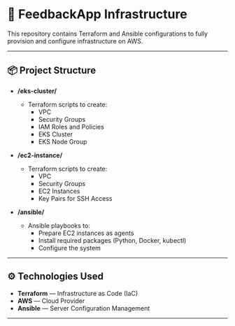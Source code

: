 # 🚀 FeedbackApp Infrastructure

This repository contains Terraform and Ansible configurations to fully provision and configure infrastructure on AWS.

---

## 📦 Project Structure

- **/eks-cluster/**
  - Terraform scripts to create:
    - VPC
    - Security Groups
    - IAM Roles and Policies
    - EKS Cluster
    - EKS Node Group

- **/ec2-instance/**
  - Terraform scripts to create:
    - VPC
    - Security Groups
    - EC2 Instances
    - Key Pairs for SSH Access

- **/ansible/**
  - Ansible playbooks to:
    - Prepare EC2 instances as agents
    - Install required packages (Python, Docker, kubectl)
    - Configure the system

---

## ⚙️ Technologies Used

- **Terraform** — Infrastructure as Code (IaC)
- **AWS** — Cloud Provider
- **Ansible** — Server Configuration Management

---
